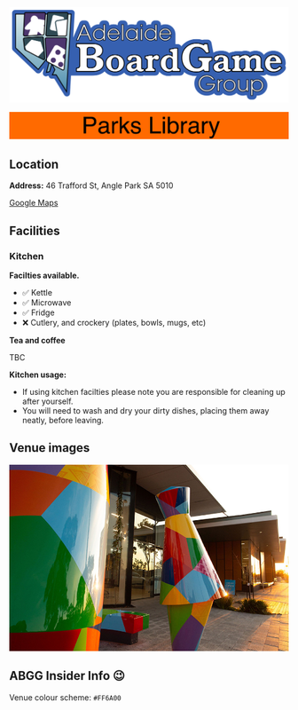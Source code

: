 ![ABGG Logo](/ABGG_Logo.png)

![](/images/venue-stripe-parks.png)

## Location
**Address:** 46 Trafford St, Angle Park SA 5010

[Google Maps](https://goo.gl/maps/n4isMi2eshww87eLA)

## Facilities

### Kitchen

**Facilties available.**

- ✅ Kettle
- ✅ Microwave
- ✅ Fridge
- ❌ Cutlery, and crockery (plates, bowls, mugs, etc)

**Tea and coffee**

TBC

**Kitchen usage:**

- If using kitchen facilties please note you are responsible for cleaning up after yourself. 
- You will need to wash and dry your dirty dishes, placing them away neatly, before leaving.

## Venue images

![Parks Library Image](/images/venue-parks.jpg)

## ABGG Insider Info 😉

Venue colour scheme: `#FF6A00`

